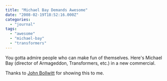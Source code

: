```yaml
---
title: "Michael Bay Demands Awesome"
date: "2008-02-19T18:52:16.000Z"
categories: 
  - "journal"
tags: 
  - "awesome"
  - "michael-bay"
  - "transformers"
---
```


You gotta admire people who can make fun of themselves. Here's Michael Bay (director of Armageddon, Transformers, etc.) in a new commercial.

Thanks to [John Bollwitt](http://johnbollwitt.com) for showing this to me.

